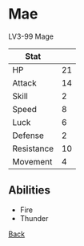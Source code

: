 # Mae

LV3-99 Mage

| Stat       | <!-- --> |
| ---------- | -------- |
| HP         | 21       |
| Attack     | 14       |
| Skill      | 2        |
| Speed      | 8        |
| Luck       | 6        |
| Defense    | 2        |
| Resistance | 10       |
| Movement   | 4        |

## Abilities

- Fire
- Thunder

[Back](README.md)
